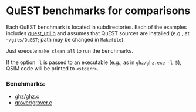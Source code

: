 # QuEST benchmarks for comparisons

Each QuEST benchmark is located in subdirectories. Each of the examples
includes [quest_util.h](`quest_util.h`) and assumes that QuEST sources
are installed (e.g., at `~/gits/QuEST`; path may be changed in `Makefile`).

Just execute `make clean all` to run the benchmarks.

If the option `-l` is passed to an executable (e.g., as in
`ghz/ghz.exe -l 5`), QSIM code will be printed to `<stderr>`.

### Benchmarks:

- [ghz/ghz.c](`ghz.c`)
- [grover/grover.c](`grover.c`)
